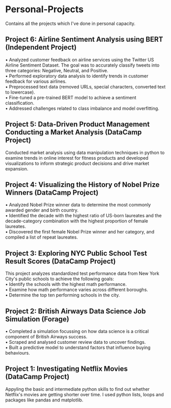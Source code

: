 # Personal-Projects
Contains all the projects which I've done in personal capacity.

## Project 6: Airline Sentiment Analysis using BERT (Independent Project)
• Analyzed customer feedback on airline services using the Twitter US Airline Sentiment Dataset. The goal was to accurately classify tweets into three categories: Negative, Neutral, and Positive. <br>
• Performed exploratory data analysis to identify trends in customer feedback for various airlines. <br>
• Preprocessed text data (removed URLs, special characters, converted text to lowercase). <br>
• Fine-tuned a pre-trained BERT model to achieve a sentiment classification. <br>
• Addressed challenges related to class imbalance and model overfitting. <br>

## Project 5: Data-Driven Product Management Conducting a Market Analysis (DataCamp Project)
Conducted market analysis using data manipulation techniques in python to examine trends in online interest for fitness products and developed visualizations to inform strategic product decisions and drive market expansion.

## Project 4: Visualizing the History of Nobel Prize Winners (DataCamp Project)
• Analyzed Nobel Prize winner data to determine the most commonly awarded gender and birth country. <br>
• Identified the decade with the highest ratio of US-born laureates and the decade-category combination with the highest proportion of female laureates. <br>
• Discovered the first female Nobel Prize winner and her category, and compiled a list of repeat laureates. <br>

## Project 3: Exploring NYC Public School Test Result Scores (DataCamp Project)
This project analyzes standardized test performance data from New York City's public schools to achieve the following goals: <br>
• Identify the schools with the highest math performance. <br>
• Examine how math performance varies across different boroughs. <br>
• Determine the top ten performing schools in the city.

## Project 2: British Airways Data Science Job Simulation (Forage)
• Completed a simulation focussing on how data science is a critical component of British Airways success.  <br>
•	Scraped and analysed customer review data to uncover findings.  <br>
• Built a predictive model to understand factors that influence buying behaviours.

## Project 1: Investigating Netflix Movies (DataCamp Project)
Appyling the basic and intermediate python skills to find out whether Netflix's movies are getting shorter over time. 
I used python lists, loops and packages like pandas and matplotlib. 
